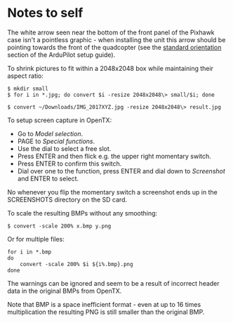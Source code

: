Notes to self
=============

The white arrow seen near the bottom of the front panel of the Pixhawk case isn't a pointless graphic - when installing the unit this arrow should be pointing towards the front of the quadcopter (see the [standard orientation](http://ardupilot.org/copter/docs/common-mounting-the-flight-controller.html#standard-orientation) section of the ArduPilot setup guide).

To shrink pictures to fit within a 2048x2048 box while maintaining their aspect ratio:

    $ mkdir small
    $ for i in *.jpg; do convert $i -resize 2048x2048\> small/$i; done

    $ convert ~/Downloads/IMG_2017XYZ.jpg -resize 2048x2048\> result.jpg

To setup screen capture in OpenTX:

* Go to _Model selection_.
* PAGE to _Special functions_.
* Use the dial to select a free slot.
* Press ENTER and then flick e.g. the upper right momentary switch.
* Press ENTER to confirm this switch.
* Dial over one to the function, press ENTER and dial down to _Screenshot_ and ENTER to select.

No whenever you flip the momentary switch a screenshot ends up in the SCREENSHOTS directory on the SD card.

To scale the resulting BMPs without any smoothing:

    $ convert -scale 200% x.bmp y.png

Or for multiple files:

    for i in *.bmp
    do
        convert -scale 200% $i ${i%.bmp}.png
    done

The warnings can be ignored and seem to be a result of incorrect header data in the original BMPs from OpenTX.

Note that BMP is a space inefficient format - even at up to 16 times multiplication the resulting PNG is still smaller than the original BMP.
